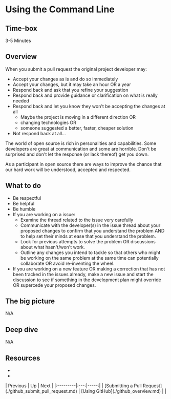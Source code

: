 <h1 id="title" "this section is auto-generated, do not manually edit">
Using the Command Line
</h1>

## Time-box

3-5 Minutes

## Overview

When you submit a pull request the original project developer may:

* Accept your changes as is and do so immediately
* Accept your changes, but it may take an hour OR a year
* Respond back and ask that you refine your suggestion
* Respond back and provide guidance or clarification on what is really needed
* Respond back and let you know they won't be accepting the changes at all
    * Maybe the project is moving in a different direction OR 
    * changing technologies OR 
    * someone suggested a better, faster, cheaper solution
* Not respond back at all...

The world of open source is rich in personalities and capabilities. Some developers are great at communication and some are horrible. Don't be surprised and don't let the response (or lack thereof) get you down.

As a participant in open source there are ways to improve the chance that our hard work will be understood, accepted and respected.

## What to do

* Be respectful
* Be helpful
* Be humble
* If you are working on a issue:
    * Examine the thread related to the issue very carefully
    * Communicate with the developer(s) in the issue thread about your proposed changes to confirm that you understand the problem AND to help set their minds at ease that you understand the problem.
    * Look for previous attempts to solve the problem OR discussions about what hasn't/won't work.
    * Outline any changes you intend to tackle so that others who might be working on the same problem at the same time can potentially collaborate OR avoid re-inventing the wheel.
* If you are working on a new feature OR making a correction that has not been tracked in the issues already, make a new issue and start the discussion to see if something in the development plan might override OR supercede your proposed changes.


## The big picture

N/A

## Deep dive

N/A

## Resources

* [<resource name>](<resource url>)
* [<resource name>](<resource url>)


<div id="nav-links" comment="this section is auto-generated, do not manually edit">
| Previous | Up | Next |
|:---------|:---:|-----:|
| [Submitting a Pull Request](./github_submit_pull_request.md) | [Using GitHub](./github_overview.md) |  |
</div>


